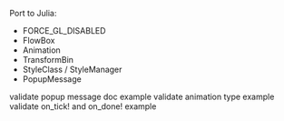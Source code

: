 Port to Julia:
+ FORCE_GL_DISABLED
+ FlowBox
+ Animation
+ TransformBin
+ StyleClass / StyleManager
+ PopupMessage

validate popup message doc example
validate animation type example
validate on_tick! and on_done! example